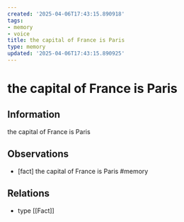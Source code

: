 ```yaml
---
created: '2025-04-06T17:43:15.890918'
tags:
- memory
- voice
title: the capital of France is Paris
type: memory
updated: '2025-04-06T17:43:15.890925'
---
```


# the capital of France is Paris

## Information

the capital of France is Paris

## Observations

- [fact] the capital of France is Paris #memory

## Relations

- type [[Fact]]